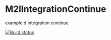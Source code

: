 # M2IIntegrationContinue
example d'integration continue

[![Build status](https://ci.appveyor.com/api/projects/status/k58d14a2a8ifla0n?svg=true)](https://ci.appveyor.com/project/ibrahimM2i/m2iintegrationcontinue)
